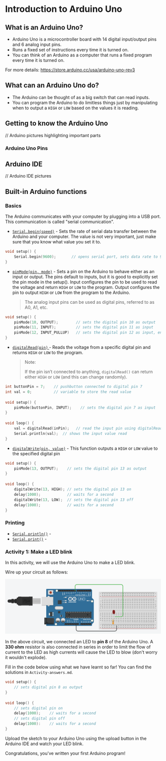 # Introduction to Arduino Uno<a name="arduino"></a>

## What is an Arduino Uno? 

* Arduino Uno is a microcontroller board with 14 digital input/output pins and 6 analog input pins.
* Runs a fixed set of instructions every time it is turned on.
* You can think of an Arduino as a computer that runs a fixed program every time it is turned on.

For more details: https://store.arduino.cc/usa/arduino-uno-rev3

## What can an Arduino Uno do?

* The Arduino can be thought of as a big switch that can read inputs.
* You can program the Arduino to do limitless things just by manipulating when to output a `HIGH` or `LOW` based on the values it is reading.

## Getting to know the Arduino Uno

// Arduino pictures highlighting important parts

### Arduino Uno Pins




## Arduino IDE

// Arduino IDE pictures

## Built-in Arduino functions

### Basics

The Arduino communicates with your computer by plugging into a USB port. This communication  is called "serial communication". 

* [`Serial.begin(speed)`](https://www.arduino.cc/reference/en/language/functions/communication/serial/begin/) - Sets the rate of serial data transfer between the Arduino and your computer.  The value is not very important, just make sure that you know what value you set it to.

```c++
void setup() {
    Serial.begin(9600);       // opens serial port, sets data rate to 9600 bps
}
```



* [`pinMode(pin, mode)`](https://www.arduino.cc/reference/en/language/functions/digital-io/pinmode/) - Sets a pin on the Arduino to behave either as an input or output. The pins default to inputs, but it is good to explicitly set the pin mode in the setup(). Input configures the pin to be used to read the voltage and return `HIGH` or `LOW` to the program. Output configures the pin to output `HIGH` or `LOW` from the program to the Arduino.

  > The analog input pins can be used as digital pins, referred to as A0, A1, etc.

```c++
void setup() {
    pinMode(10, OUTPUT);        // sets the digital pin 10 as output
    pinMode(11, INPUT);         // sets the digital pin 11 as input
    pinMode(12, INPUT_PULLUP)   // sets the digital pin 12 as input, enabling the internal pullup resistor
}
```




* [`digitalRead(pin)` ](https://www.arduino.cc/reference/en/language/functions/digital-io/digitalread/) - Reads the voltage from a specific digital pin and returns `HIGH` or `LOW` to the program.

  > Note:
  >
  > If the pin isn’t connected to anything, `digitalRead()` can return either `HIGH` or `LOW` (and this can change randomly).

```c++
int buttonPin = 7;    // pushbutton connected to digital pin 7
int val = 0;          // variable to store the read value

void setup() {
    pinMode(buttonPin, INPUT);    // sets the digital pin 7 as input
}

void loop() {
    val = digitalRead(inPin);   // read the input pin using digitalRead()
    Serial.println(val);  // shows the input value read
}
```



* [`digitalWrite(pin, value)`](https://www.arduino.cc/reference/en/language/functions/digital-io/digitalwrite/) - This function outputs a `HIGH` or `LOW` value to the specified digital pin

```c++
void setup() {
    pinMode(13, OUTPUT);    // sets the digital pin 13 as output
}

void loop() {
    digitalWrite(13, HIGH); // sets the digital pin 13 on
    delay(1000);            // waits for a second
    digitalWrite(13, LOW);  // sets the digital pin 13 off
    delay(1000);            // waits for a second
}
```

### Printing

* [`Serial.println()`](https://www.arduino.cc/reference/en/language/functions/communication/serial/println/) - 
* [`Serial.print()`](https://www.arduino.cc/reference/en/language/functions/communication/serial/print/) - 

### Activity 1: Make a LED blink

In this activity, we will use the Arduino Uno to make a LED blink. 

Wire up your circuit as follows:

![circuit diagram](images/activity_1.png)

In the above circuit, we connected an LED to __pin 8__ of the Arduino Uno. A __330 ohm__ resistor is also connected in series in order to limit the flow of current to the LED as high currents will cause the LED to blow (don't worry it wouldn't explode).



Fill in the code below using what we have learnt so far! You can find the solutions in `Activity-answers.md`.

```c++
void setup() {
    // sets digital pin 8 as output
}

void loop() {
    // sets digital pin on
    delay(1000);    // waits for a second
    // sets digital pin off
    delay(1000):    // waits for a second
}
```



Upload the sketch to your Arduino Uno using the upload button in the Arduino IDE and watch your LED blink.

Congratulations, you've written your first Arduino program!
